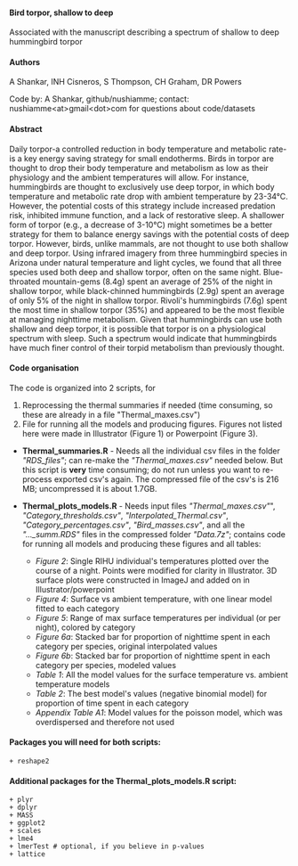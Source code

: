 ####  Bird torpor, shallow to deep
Associated with the manuscript describing a spectrum of shallow to deep hummingbird torpor

#### Authors
A Shankar, INH Cisneros, S Thompson, CH Graham, DR Powers

Code by: A Shankar, github/nushiamme; contact: nushiamme\<at\>gmail\<dot\>com for questions about code/datasets



#### Abstract
Daily torpor-a controlled reduction in body temperature and metabolic rate-is a key energy saving strategy for small endotherms. Birds in torpor are thought to drop their body temperature and metabolism as low as their physiology and the ambient temperatures will allow. For instance, hummingbirds are thought to exclusively use deep torpor, in which body temperature and metabolic rate drop with ambient temperature by 23-34&deg;C. However, the potential costs of this strategy include increased predation risk, inhibited immune function, and a lack of restorative sleep. A shallower form of torpor (e.g., a decrease of 3-10&deg;C) might sometimes be a better strategy for them to balance energy savings with the potential costs of deep torpor. However, birds, unlike mammals, are not thought to use both shallow and deep torpor. Using infrared imagery from three hummingbird species in Arizona under natural temperature and light cycles, we found that all three species used both deep and shallow torpor, often on the same night. Blue-throated mountain-gems (8.4g) spent an average of 25% of the night in shallow torpor, while black-chinned hummingbirds (2.9g) spent an average of only 5% of the night in shallow torpor. Rivoli's hummingbirds (7.6g) spent the most time in shallow torpor (35%) and appeared to be the most flexible at managing nighttime metabolism. Given that hummingbirds can use both shallow and deep torpor, it is possible that torpor is on a physiological spectrum with sleep. Such a spectrum would indicate that hummingbirds have much finer control of their torpid metabolism than previously thought. 

#### Code organisation

The code is organized into 2 scripts, for
1. Reprocessing the thermal summaries if needed (time consuming, so these are already in a file "Thermal_maxes.csv")
2. File for running all the models and producing figures. Figures not listed here were made in Illustrator (Figure 1) or Powerpoint (Figure 3).

-   **Thermal\_summaries.R** - Needs all the individual csv files in the folder *"RDS_files"*; can re-make the *"Thermal_maxes.csv"* needed below. But this script is **very** time consuming; do not run unless you want to re-process exported csv's again. The compressed file of the csv's is 216 MB; uncompressed it is about 1.7GB.

-   **Thermal\_plots\_models.R** - Needs input files *"Thermal_maxes.csv"*", *"Category_thresholds.csv"*, *"Interpolated_Thermal.csv"*, *"Category_percentages.csv"*, *"Bird_masses.csv"*, and all the *"..._summ.RDS"* files in the compressed folder *"Data.7z"*; contains code for running all models and producing these figures and all tables:
    -   *Figure 2*: Single RIHU individual's temperatures plotted over the course of a night. Points were modified for clarity in Illustrator. 3D surface plots were constructed in ImageJ and added on in Illustrator/powerpoint
    -   *Figure 4*: Surface vs ambient temperature, with one linear model fitted to each category
    -   *Figure 5*: Range of max surface temperatures per individual (or per night), colored by category
    -   *Figure 6a*: Stacked bar for proportion of nighttime spent in each category per species, original interpolated values
    -   *Figure 6b*: Stacked bar for proportion of nighttime spent in each category per species, modeled values
    -   *Table 1*: All the model values for the surface temperature vs. ambient temperature models
    -   *Table 2*: The best model's values (negative binomial model) for proportion of time spent in each category
    -   *Appendix Table A1*: Model values for the poisson model, which was overdispersed and therefore not used

#### Packages you will need for both scripts:

    + reshape2
    
#### Additional packages for the Thermal\_plots\_models.R script:

    + plyr
    + dplyr
    + MASS
    + ggplot2
    + scales
    + lme4
    + lmerTest # optional, if you believe in p-values
    + lattice